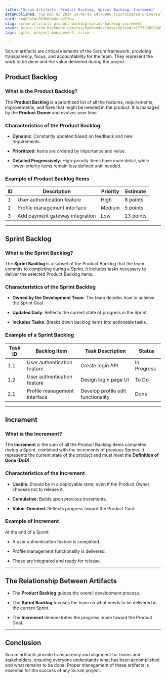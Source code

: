 ```yaml
---
title: "Scrum Artifacts: Product Backlog, Sprint Backlog, Increment"
datePublished: Tue Dec 03 2024 14:46:41 GMT+0000 (Coordinated Universal Time)
cuid: cm48kofqu000009mderdv2fow
slug: scrum-artifacts-product-backlog-sprint-backlog-increment
cover: https://cdn.hashnode.com/res/hashnode/image/upload/v1733236939458/c790bc85-26b1-40ae-870d-61d2cba165d3.avif
tags: agile, project-management, scrum

---
```


Scrum artifacts are critical elements of the Scrum framework, providing transparency, focus, and accountability for the team. They represent the work to be done and the value delivered during the project.

## Product Backlog

### **What is the Product Backlog?**

The **Product Backlog** is a prioritized list of all the features, requirements, improvements, and fixes that might be needed in the product. It is managed by the **Product Owner** and evolves over time.

### **Characteristics of the Product Backlog**

* **Dynamic**: Constantly updated based on feedback and new requirements.
    
* **Prioritized**: Items are ordered by importance and value.
    
* **Detailed Progressively**: High-priority items have more detail, while lower-priority items remain less defined until needed.
    

### **Example of Product Backlog Items**

| ID | Description | Priority | Estimate |
| --- | --- | --- | --- |
| 1 | User authentication feature | High | 8 points |
| 2 | Profile management interface | Medium | 5 points |
| 3 | Add payment gateway integration | Low | 13 points |

---

## Sprint Backlog

### **What is the Sprint Backlog?**

The **Sprint Backlog** is a subset of the Product Backlog that the team commits to completing during a Sprint. It includes tasks necessary to deliver the selected Product Backlog items.

### **Characteristics of the Sprint Backlog**

* **Owned by the Development Team**: The team decides how to achieve the Sprint Goal.
    
* **Updated Daily**: Reflects the current state of progress in the Sprint.
    
* **Includes Tasks**: Breaks down backlog items into actionable tasks.
    

### **Example of a Sprint Backlog**

| Task ID | Backlog Item | Task Description | Status |
| --- | --- | --- | --- |
| 1.1 | User authentication feature | Create login API | In Progress |
| 1.2 | User authentication feature | Design login page UI | To Do |
| 2.1 | Profile management interface | Develop profile edit functionality | Done |

---

## Increment

### **What is the Increment?**

The **Increment** is the sum of all the Product Backlog items completed during a Sprint, combined with the increments of previous Sprints. It represents the current state of the product and must meet the **Definition of Done (DoD)**.

### **Characteristics of the Increment**

* **Usable**: Should be in a deployable state, even if the Product Owner chooses not to release it.
    
* **Cumulative**: Builds upon previous increments.
    
* **Value-Oriented**: Reflects progress toward the Product Goal.
    

### **Example of Increment**

At the end of a Sprint:

* A user authentication feature is completed.
    
* Profile management functionality is delivered.
    
* These are integrated and ready for release.
    

---

## The Relationship Between Artifacts

* The **Product Backlog** guides the overall development process.
    
* The **Sprint Backlog** focuses the team on what needs to be delivered in the current Sprint.
    
* The **Increment** demonstrates the progress made toward the Product Goal.
    

---

## Conclusion

Scrum artifacts provide transparency and alignment for teams and stakeholders, ensuring everyone understands what has been accomplished and what remains to be done. Proper management of these artifacts is essential for the success of any Scrum project.